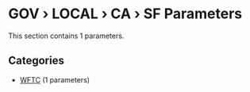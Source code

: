 # GOV › LOCAL › CA › SF Parameters

This section contains 1 parameters.

## Categories

- [WFTC](wftc/index.md) (1 parameters)

